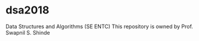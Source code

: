 # dsa2018
Data Structures and Algorithms (SE ENTC)
This repository is owned by Prof. Swapnil S. Shinde

